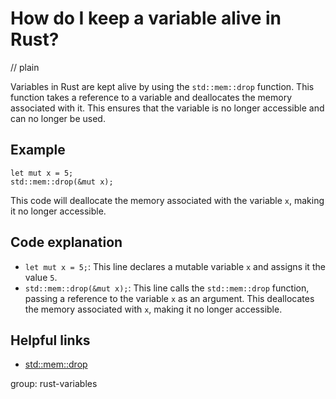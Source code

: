 # How do I keep a variable alive in Rust?
// plain

Variables in Rust are kept alive by using the `std::mem::drop` function. This function takes a reference to a variable and deallocates the memory associated with it. This ensures that the variable is no longer accessible and can no longer be used.

## Example

```
let mut x = 5;
std::mem::drop(&mut x);
```

This code will deallocate the memory associated with the variable `x`, making it no longer accessible.

## Code explanation


- `let mut x = 5;`: This line declares a mutable variable `x` and assigns it the value `5`.
- `std::mem::drop(&mut x);`: This line calls the `std::mem::drop` function, passing a reference to the variable `x` as an argument. This deallocates the memory associated with `x`, making it no longer accessible.

## Helpful links

- [std::mem::drop](https://doc.rust-lang.org/std/mem/fn.drop.html)

group: rust-variables